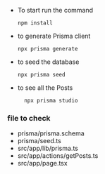 - To start run the command
  ```
  npm install
  ```
- to generate Prisma client
  ```
  npx prisma generate
  ```
- to seed the database
  ```
  npx prisma seed
  ```
- to see all the Posts
  ```
    npx prisma studio
  ```

### file to check

- prisma/prisma.schema
- prisma/seed.ts
- src/app/lib/prisma.ts
- src/app/actions/getPosts.ts
- src/app/page.tsx
